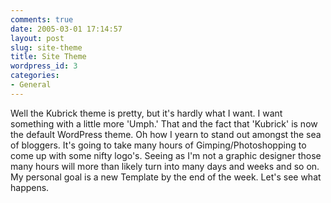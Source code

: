 ```yaml
---
comments: true
date: 2005-03-01 17:14:57
layout: post
slug: site-theme
title: Site Theme
wordpress_id: 3
categories:
- General
---
```


Well the Kubrick theme is pretty, but it's hardly what I want. I want something with a little more 'Umph.' That and the fact that 'Kubrick' is now the default WordPress theme. Oh how I yearn to stand out amongst the sea of bloggers. 
It's going to take many hours of Gimping/Photoshopping to come up with some nifty logo's. Seeing as I'm not a graphic designer those many hours will more than likely turn into many days and weeks and so on. My personal goal is a new Template by the end of the week. Let's see what happens.
